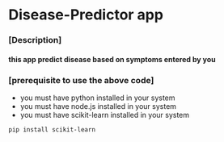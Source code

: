 # Disease-Predictor app
### [Description]
#### this app predict disease based on symptoms entered by you
### [prerequisite to use the above code]
* you must have python installed in your system
* you must have node.js installed in your system
* you must have scikit-learn installed in your system
```
pip install scikit-learn
```